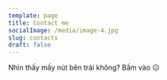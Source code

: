 ```yaml
---
template: page
title: Contact me
socialImage: /media/image-4.jpg
slug: contacts
draft: false
---
```

Nhìn thấy mấy nút bên trái không? Bấm vào 😑
